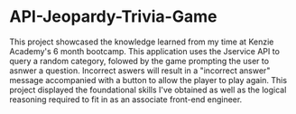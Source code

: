 # API-Jeopardy-Trivia-Game

This project showcased the knowledge learned from my time at Kenzie Academy's 6 month bootcamp. This application uses the Jservice API to query a random category,
folowed by the game prompting the user to asnwer a question. Incorrect aswers will result in a "incorrect answer" message accompanied with a button to allow the 
player to play again. This project displayed the foundational skills I've obtained as well as the logical reasoning required to fit in as an associate front-end
engineer. 
